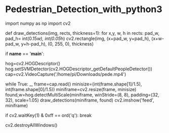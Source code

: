 # Pedestrian_Detection_with_python3
import numpy as np
import cv2

def draw_detections(img, rects, thickness=1):
 for x,y, w, h in rects:
  pad_w, pad_h= int(0.15*w), int(0.05*h)
  cv2.rectangle(img, (x+pad_w, y+pad_h), (x+w-pad_w, y+h-pad_h), (0, 255, 0), thickness)

if __name__ == '__main__':

 hog=cv2.HOGDescriptor()
 hog.setSVMDetector(cv2.HOGDescriptor_getDefaultPeopleDetector())
 cap=cv2.VideoCapture('/home/pi/Downloads/pede.mp4') 

 while True:
   _, frame=cap.read()
   minisize=(int(frame.shape[1]/1.5), int(frame.shape[0]/1.5))
   miniframe=cv2.resize(frame, minisize)
   found,w=hog.detectMultiScale(miniframe, winStride=(8, 8), padding=(32, 32), scale=1.05)
   draw_detections(miniframe, found)
   cv2.imshow('feed', miniframe)

   if cv2.waitKey(1) & 0xff == ord('q'):
    break

 cv2.destroyAllWindows()
